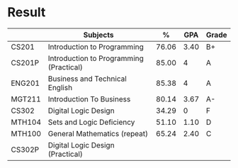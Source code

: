 # Result

|        | Subjects                                | %     | GPA  | Grade |
| ------ | --------------------------------------- | ----- | ---- | ----- |
| CS201  | Introduction to Programming             | 76.06 | 3.40 | B+    |
| CS201P | Introduction to Programming (Practical) | 85.00 | 4    | A     |
| ENG201 | Business and Technical English          | 85.38 | 4    | A     |
| MGT211 | Introduction To Business                | 80.14 | 3.67 | A-    |
| CS302  | Digital Logic Design                    | 34.29 | 0    | F     |
| MTH104 | Sets and Logic Deficiency               | 51.10 | 1.10 | D     |
| MTH100 | General Mathematics (repeat)            | 65.24 | 2.40 | C     |
| CS302P | Digital Logic Design (Practical)        |       |      |       |
